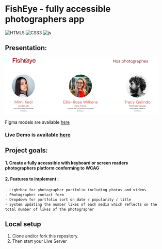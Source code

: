 #  FishEye - fully accessible photographers app

![HTML5](https://img.shields.io/badge/HTML5-E34F26?style=for-the-badge&logo=html5&logoColor=white)
![CSS3](https://img.shields.io/badge/CSS3-1572B6?style=for-the-badge&logo=css3&logoColor=white)
![js](https://img.shields.io/badge/JavaScript-F7DF1E?style=for-the-badge&logo=javascript&logoColor=black)

## Presentation:

![FishEye](screenshot.png)

Figma models are available [here](https://www.figma.com/file/Q3yNeD7WTK9QHDldg9vaRl/UI-Design-FishEye-FR?node-id=0%3A1)

### Live Demo is available [here](https://zhannazucher.github.io/Front-End-Fisheye/index.html)

## Project goals:

#### 1. Create a fully accessible with keyboard or screen readers photographers platform conforming to WCAG
#### 2. Features to implement : 
	- Lightbox for photographer portfolio including photos and videos
	- Photographer contact form
	- Dropdown for portfolio sort on date / popularity / title
	- System updating the number likes of each media which reflects on the total number of likes of the photographer

## Local setup

1. Clone and/or fork this repository.
2. Then start your Live Server